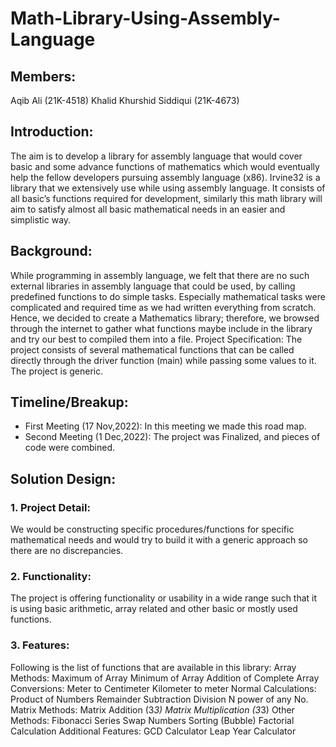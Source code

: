 # Math-Library-Using-Assembly-Language

## Members:
Aqib Ali (21K-4518)
Khalid Khurshid Siddiqui (21K-4673)

## Introduction:
The aim is to develop a library for assembly language that would cover basic and some advance functions of mathematics which would eventually help the fellow developers pursuing assembly language (x86). Irvine32 is a library that we extensively use while using assembly language. It consists of all basic’s functions required for development, similarly this math library will aim to satisfy almost all basic mathematical needs in an easier and simplistic way.
## Background:
While programming in assembly language, we felt that there are no such external libraries in assembly language that could be used, by calling predefined functions to do simple tasks. Especially mathematical tasks were complicated and required time as we had written everything from scratch. Hence, we decided to create a Mathematics library; therefore, we browsed through the internet to gather what functions maybe include in the library and try our best to compiled them into a file.
Project Specification:
The project consists of several mathematical functions that can be called directly through the driver function (main) while passing some values to it. The project is generic.
## Timeline/Breakup:
* First Meeting (17 Nov,2022): In this meeting we made this road map.
* Second Meeting (1 Dec,2022): The project was Finalized, and pieces of code were combined.
## Solution Design: 
### 1. Project Detail: 
We would be constructing specific procedures/functions for specific mathematical needs and would try to build it with a generic approach so there are no discrepancies. 
### 2. Functionality: 
The project is offering functionality or usability in a wide range such that it is using basic arithmetic, array related and other basic or mostly used functions.
### 3. Features: 
Following is the list of functions that are available in this library:
Array Methods:
Maximum of Array
Minimum of Array
Addition of Complete Array
Conversions:
Meter to Centimeter
Kilometer to meter
Normal Calculations:
Product of Numbers
Remainder
Subtraction
Division
N power of any No.
Matrix Methods:
Matrix Addition (3*3)
Matrix Multiplication (3*3)
Other Methods:
Fibonacci Series
Swap Numbers
Sorting (Bubble)
Factorial Calculation
Additional Features:
GCD Calculator
Leap Year Calculator





